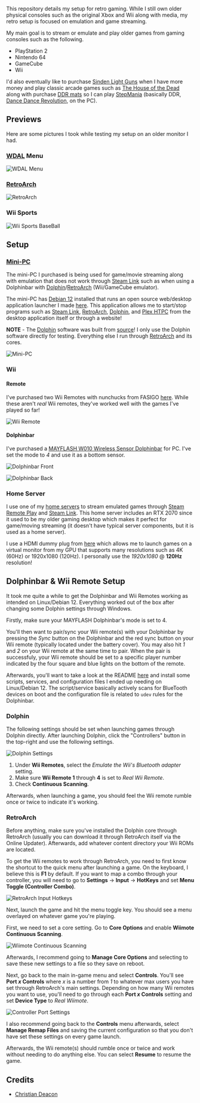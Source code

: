 This repository details my setup for retro gaming. While I still own older physical consoles such as the original Xbox and Wii along with media, my retro setup is focused on emulation and game streaming.

My main goal is to stream or emulate and play older games from gaming consoles such as the following.

* PlayStation 2
* Nintendo 64
* GameCube
* Wii

I'd also eventually like to purchase [Sinden Light Guns](https://sindenlightgun.com/) when I have more money and play classic arcade games such as [The House of the Dead](https://en.wikipedia.org/wiki/The_House_of_the_Dead) along with purchase [DDR mats](https://www.ddrgame.com/ddrmatpad.html) so I can play [StepMania](https://www.stepmania.com/) (basically DDR, [Dance Dance Revolution](https://en.wikipedia.org/wiki/Dance_Dance_Revolution), on the PC).

## Previews
Here are some pictures I took while testing my setup on an older monitor I had.

### [WDAL](https://github.com/gamemann/web-desktop-app-launcher) Menu
![WDAL Menu](./images/wdal.jpg)

### [RetroArch](https://www.retroarch.com/)
![RetroArch](./images/retroarch.jpg)

### Wii Sports
![Wii Sports BaseBall](./images/wii-sports.jpg)

## Setup
### [Mini-PC](https://www.amazon.com/dp/B0D5CS3CDS?ref=ppx_yo2ov_dt_b_fed_asin_title)
The mini-PC I purchased is being used for game/movie streaming along with emulation that does not work through [Steam Link](https://store.steampowered.com/app/353380/Steam_Link/) such as when using a Dolphinbar with [Dolphin](https://dolphin-emu.org/)/[RetroArch](https://www.retroarch.com/) (Wii/GameCube emulator).

The mini-PC has [Debian 12](https://www.debian.org/releases/bookworm/) installed that runs an open source web/desktop application launcher I made [here](https://github.com/gamemann/web-desktop-app-launcher). This application allows me to start/stop programs such as [Steam Link](https://store.steampowered.com/app/353380/Steam_Link/), [RetroArch](https://www.retroarch.com/), [Dolphin](https://dolphin-emu.org/), and [Plex HTPC](https://support.plex.tv/articles/htpc-getting-started/) from the desktop application itself or through a website!

**NOTE** - The [Dolphin](https://dolphin-emu.org/) software was built from [source](https://github.com/dolphin-emu/dolphin?tab=readme-ov-file#building-for-linux-and-macos)! I only use the Dolphin software directly for testing. Everything else I run through [RetroArch](https://www.retroarch.com/) and its cores.

![Mini-PC](./images/mini-pc.jpg)

### Wii
#### Remote
I've purchased two Wii Remotes with nunchucks from FASIGO [here](https://www.amazon.com/dp/B0BZDMK99T). While these aren't  *real* Wii remotes, they've worked well with the games I've played so far!

![Wii Remote](./images/wii-remote.jpg)

#### Dolphinbar
I've purchased a [MAYFLASH W010 Wireless Sensor Dolphinbar](https://www.amazon.com/dp/B00HZWEB74) for PC. I've set the mode to *4* and use it as a bottom sensor.

![Dolphinbar Front](./images/dolphin-bar.jpg)

![Dolphinbar Back](./images/dolphin-bar-back.jpg)

### Home Server
I use one of my [home servers](https://github.com/gamemann/Home-Lab?tab=readme-ov-file#three-spykids) to stream emulated games through [Steam Remote Play](https://store.steampowered.com/remoteplay) and [Steam Link](https://store.steampowered.com/app/353380/Steam_Link/). This home server includes an RTX 2070 since it used to be my older gaming desktop which makes it perfect for game/moving streaming (it doesn't have typical server components, but it is used as a home server).

I use a HDMI dummy plug from [here](https://www.amazon.com/dp/B07FB4VJL9) which allows me to launch games on a virtual monitor from my GPU that supports many resolutions such as 4K (60Hz) or 1920x1080 (120Hz). I personally use the *1920x1080* @ **120Hz** resolution!

## Dolphinbar & Wii Remote Setup
It took me quite a while to get the Dolphinbar and Wii Remotes working as intended on Linux/Debian 12. Everything worked out of the box after changing some Dolphin settings through Windows.

Firstly, make sure your MAYFLASH Dolphinbar's mode is set to 4.

You'll then want to pair/sync your Wii remote(s) with your Dolphinbar by pressing the *Sync* button on the Dolphinbar and the red sync button on your Wii remote (typically located under the battery cover). You may also hit *1* and *2* on your Wii remote at the same time to pair. When the pair is successfuly, your Wii remote should be set to a specific player number indicated by the four square and blue lights on the bottom of the remote.

Afterwards, you'll want to take a look at the README [here](./dolphin/README.md) and install some scripts, services, and configuration files I ended up needing on Linux/Debian 12. The script/service basically actively scans for BlueTooth devices on boot and the configuration file is related to `udev` rules for the Dolphinbar.

### Dolphin
The following settings should be set when launching games through Dolphin directly. After launching Dolphin, click the "Controllers" button in the top-right and use the following settings.

![Dolphin Settings](./images/dolphin/dolphin-emu-settings.png)

1. Under **Wii Remotes**, select the *Emulate the Wii's Bluetooth adapter* setting.
2. Make sure **Wii Remote 1** through **4** is set to *Real Wii Remote*.
3. Check **Continuous Scanning**.

Afterwards, when launching a game, you should feel the Wii remote rumble once or twice to indicate it's working.

### RetroArch
Before anything, make sure you've installed the Dolphin core through RetroArch (usually you can download it through RetroArch itself via the Online Updater). Afterwards, add whatever content directory your Wii ROMs are located.

To get the Wii remotes to work through RetroArch, you need to first know the shortcut to the quick menu after launching a game. On the keyboard, I believe this is **F1** by default. If you want to map a combo through your controller, you will need to go to **Settings** -> **Input** -> **HotKeys** and set **Menu Toggle (Controller Combo)**.

![RetroArch Input Hotkeys](./images/dolphin/retroarch-input-menu-toggle.jpeg)

Next, launch the game and hit the menu toggle key. You should see a menu overlayed on whatever game you're playing.

First, we need to set a core setting. Go to **Core Options** and enable **Wiimote Continuous Scanning**.

![Wiimote Continuous Scanning](./images/dolphin/retroarch-dolphin-core-settings.jpeg)

Afterwards, I recommend going to **Manage Core Options** and selecting to save these new settings to a file so they save on reboot.

Next, go back to the main in-game menu and select **Controls**. You'll see **Port *x* Controls** where *x* is a number from *1* to whatever max users you have set through RetroArch's main settings. Depending on how many Wii remotes you want to use, you'll need to go through each **Port *x* Controls** setting and set **Device Type** to *Real Wiimote*.

![Controller Port Settings](./images/dolphin//retroarch-control-port-settings.jpeg)

I also recommend going back to the **Controls** menu afterwards, select **Manage Remap Files** and saving the current configuration so that you don't have set these settings on every game launch.

Afterwards, the Wii remote(s) should rumble once or twice and work without needing to do anything else. You can select **Resume** to resume the game.

## Credits
* [Christian Deacon](https://github.com/gamemann)